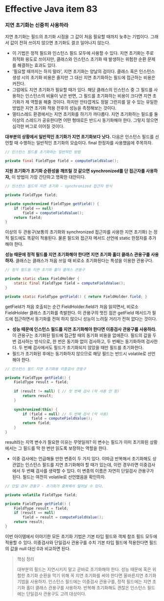 # Effective Java item 83



### 지연 초기화는 신중히 사용하라



지연 초기화는 필드의 초기화 시점을 그 값이 처음 필요할 때까지 늦추는 기법이다. 그래서 값이 전혀 쓰이지 않으면 초기화도 결코 일어나지 않는다.

- 이 기법은 정적 필드와 인스턴스 필드 모두에 사용할 수 있다. 지연 초기화는 주로 최적화 용도로 쓰이지만, 클래스와 인스턴스 초기화 때 발생하는 위험한 순환 문제를 해결하는 효과도 있다.
- '필요할 때까지는 하지 말라', 지연 초기화는 양날의 검이다. 클래스 혹은 인스턴스 생성 시의 초기화 비용은 줄지만 그 대신 지연 초기화하는 필드에 접근하는 비용은 커진다.
- 그럼에도 지연 초기화가 필요할 때가 있다. 해당 클래스의 인스턴스 중 그 필드를 사용하는 인스턴스의 비율이 낮은 반면, 그 필드를 초기화하는 비용이 크다면 지연 초기화가 제 역할을 해줄 것이다. 하지만 안타깝게도 정말 그런지를 알 수 있는 유일한 방법은 지연 초기화 적용 전후의 성능을 측정해보는 것이다.
- 멀티스레드 환경에서는 지연 초기화를 하기가 까다롭다. 지연 초기화하는 필드를 둘 이상의 스레드가 공유한다면 어떤 형태로든 반드시 동기화해야 한다. 그렇지 않으면 심각한 버그로 이어질 것이다.



**대부분의 상황에서 일반적인 초기화가 지연 초기화보다 낫다.** 다음은 인스턴스 필드를 선언할 때 수행하는 일반적인 초기화의 모습이다. final 한정자를 사용했음에 주목하자.

```java
// 인스턴스 필드를 초기화하는 일반적인 방법

private final FieldType field = computeFieldValue();
```



**지원 초기화가 초기화 순환성을 깨뜨릴 것 같으면 synchronized를 단 접근자를 사용하자,** 이 방법이 가장 간단하고 명확한 대안이다.



```java
// 인스턴스 필드의 지연 초기화 - synchronized 접근자 방식

private FieldType field;

private synchronized FieldType getField() {
    if (field == null)
        field = computeFieldValue();
    return field;
}
```

이상의 두 관용구(보통의 초기화와 synchronized 접근자를 사용한 지연 초기화) 는 정적 필드에도 똑같이 적용된다. 물론 필드와 접근자 메서드 선언에 static 한정자를 추가해야 한다.



**성능 때문에 정적 필드를 지연 초기화해야 한다면 지연 초기화 홀더 클래스 관용구를 사용하자.** 클래스는 클래스가 처음 쓰일 때 비로소 초기화된다는 특성을 이용한 관용구다.



```java
// 정적 필드용 지연 초기화 홀더 클래스 관용구

private static class FieldHolder {
    static final FieldType field = computeFieldValue();
}

private static FieldType getField() { return FieldHolder.field; }
```

getField가 처음 호출되는 순간 FieldHolder.field가 처음 읽히면서, 비로소 FieldHolder 클래스 초기화를 촉발한다. 이 관용구의 멋진 점은 getField 메서드가 필드에 접근하면서 동기화를 전혀 하지 않으니 성능이 느려질 거리가 전혀 없다는 것이다.



- **성능 때문에 인스턴스 필드를 지연 초기화해야 한다면 이중검사 관용구를 사용하라.** 이 관용구는 초기화된 필드에 접근할 때의 동기화 비용을 없애준다. 필드의 값을 두 번 검사하는 방식으로, 한 번은 동기화 없이 검사하고, 두 번째는 동기화하여 검사한다. 두 번째 검사에서도 필드가 초기화되지 않았을 때만 필드를 초기화한다.
- 필드가 초기화된 후에는 동기화하지 않으므로 해당 필드는 반드시 volatile로 선언해야 한다.

```java
// 인스턴스 필드 지연 초기화용 이중검사 관용구

private FieldType getField() {
    FieldType result = field;
    
    if (result != null) { // 첫 번째 검사 (락 사용 안 함)
        return result;
    }
    
    synchronized(this) {
        if (field = null) // 두 번째 검사 (락 사용)
            field = computeFieldValue();
        return field;
    }
}
```

result라는 지역 변수가 필요한 이유는 무엇일까? 이 변수는 필드가 이미 초기화된 상황에서는 그 필드를 딱 한 번만 읽도록 보장하는 역할을 한다.

- 이중 검사에는 언급해둘 만한 변종이 두 가지 있다. 이따금 반복해서 초기화해도 상관없는 인스턴스 필드를 지연 초기화해야 할 때가 있는데, 이런 경우라면 이중검사에서 두 번째 검사를 생략할 수 있다. 이 변종의 이름은 자연히 단일검사 관용구가 된다. 필드는 여전히 volatile로 선언했음을 확인하자.

```java
// 단일 검사 관용구 - 초기화가 중복해서 일어날 수 있다.

private volatile FieldType field;

private FieldType getField() {
    FieldType result = field;
    if (result == null)
        field = result = computeFieldValue();
    return result;
}
```



이번 아이템에서 이야기한 모든 초기화 기법은 기본 타입 필드와 객체 참조 필드 모두에 적용할 수 있다. 이중검사와 단일검사 관용구를 수치 기본 타입 필드에 적용한다면 필드의 값을 null 대신 0과 비교하면 된다.



> 핵심 정리
>
> 대부분의 필드는 지연시키지 말고 곧바로 초기화해야 한다. 성능 때문에 혹은 위험한 초기화 순환을 막기 위해 꼭 지연 초기화를 써야 한다면 올바른지연 초기화 기법을 사용하자. 인스턴스 필드에는 이중검사 관용구를, 정적 필드에는 지연 초기화 홀더 클래스 관용구를 사용하자. 반복해 초기화해도 괜찮은 인스턴스 필드에는 단일검사 관용구도 고려 대상이다.